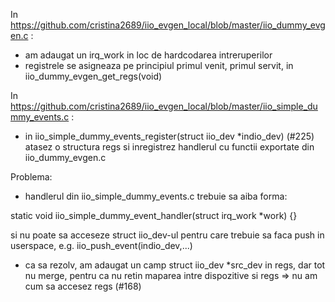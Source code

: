 In https://github.com/cristina2689/iio_evgen_local/blob/master/iio_dummy_evgen.c :

* am adaugat un irq_work in loc de hardcodarea intreruperilor
* registrele se asigneaza pe principiul primul venit, primul servit, in iio_dummy_evgen_get_regs(void)

In https://github.com/cristina2689/iio_evgen_local/blob/master/iio_simple_dummy_events.c :

* in iio_simple_dummy_events_register(struct iio_dev *indio_dev) (#225) atasez o structura regs si inregistrez handlerul cu functii exportate din iio_dummy_evgen.c

Problema:
* handlerul din iio_simple_dummy_events.c trebuie sa aiba forma:

static void iio_simple_dummy_event_handler(struct irq_work *work) {}

si nu poate sa acceseze struct iio_dev-ul pentru care trebuie sa faca push in userspace, e.g. iio_push_event(indio_dev,...)
* ca sa rezolv, am adaugat un camp struct iio_dev *src_dev  in regs, dar tot nu merge, pentru ca nu retin maparea intre dispozitive si regs => nu am cum sa accesez regs (#168)
